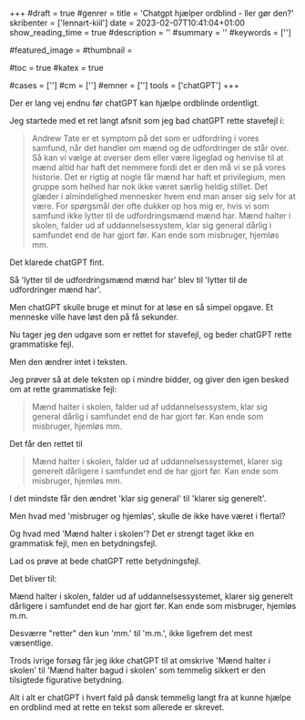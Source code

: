+++
#draft = true
#genrer =
title = 'Chatgpt hjælper ordblind - ller gør den?'
skribenter = ['lennart-kiil']
date = 2023-02-07T10:41:04+01:00
show_reading_time = true
#description = ''
#summary = ''
#keywords = ['']

#featured_image =
#thumbnail =

#toc = true
#katex = true

#cases = ['']
#cm = ['']
#emner = ['']
tools = ['chatGPT']
+++

Der er lang vej endnu før chatGPT kan hjælpe ordblinde ordentligt.

Jeg startede med et ret langt afsnit som jeg bad chatGPT rette stavefejl i:

> Andrew Tate er et symptom på det som er udfordring i vores samfund, når det handler om mænd og de udfordringer de står over. Så kan vi vælge at overser dem eller være ligeglad og henvise til at mænd altid har haft det nemmere fordi det er den må vi se på vores historie. Det er rigtig at nogle får mænd har haft et privilegium, men gruppe som helhed har nok ikke været særlig heldig stillet. Det glæder i almindelighed mennesker hvem end man anser sig selv for at være. For spørgsmål der ofte dukker op hos mig er, hvis vi som samfund ikke lytter til de udfordringsmænd mænd har. Mænd halter i skolen, falder ud af uddannelsessystem, klar sig general dårlig i samfundet end de har gjort før. Kan ende som misbruger, hjemløs mm.

Det klarede chatGPT fint.

Så 'lytter til de udfordringsmænd mænd har' blev til 'lytter til de udfordringer mænd har'.

Men chatGPT skulle bruge et minut for at løse en så simpel opgave. Et menneske ville have løst den på få sekunder.

Nu tager jeg den udgave som er rettet for stavefejl, og beder chatGPT rette grammatiske fejl.

Men den ændrer intet i teksten.

Jeg prøver så at dele teksten op i mindre bidder, og giver den igen besked om at rette grammatiske fejl:

> Mænd halter i skolen, falder ud af uddannelsessystem, klar sig general dårlig i samfundet end de har gjort før. Kan ende som misbruger, hjemløs mm.

Det får den rettet til
 
> Mænd halter i skolen, falder ud af uddannelsessystemet, klarer sig generelt dårligere i samfundet end de har gjort før. Kan ende som misbruger, hjemløs mm.

I det mindste får den ændret 'klar sig general' til 'klarer sig generelt'.

Men hvad med 'misbruger og hjemløs', skulle de ikke have været i flertal?

Og hvad med 'Mænd halter i skolen'? Det er strengt taget ikke en grammatisk fejl, men en betydningsfejl.

Lad os prøve at bede chatGPT rette betydningsfejl.

Det bliver til:

Mænd halter i skolen, falder ud af uddannelsessystemet, klarer sig generelt dårligere i samfundet end de har gjort før. Kan ende som misbruger, hjemløs m.m.

Desværre "retter" den kun 'mm.' til 'm.m.', ikke ligefrem det mest væsentlige.

Trods ivrige forsøg får jeg ikke chatGPT til at omskrive 'Mænd halter i skolen' til 'Mænd halter bagud i skolen' som temmelig sikkert er den tilsigtede figurative betydning.

Alt i alt er chatGPT i hvert fald på dansk temmelig langt fra at kunne hjælpe en ordblind med at rette en tekst som allerede er skrevet.
